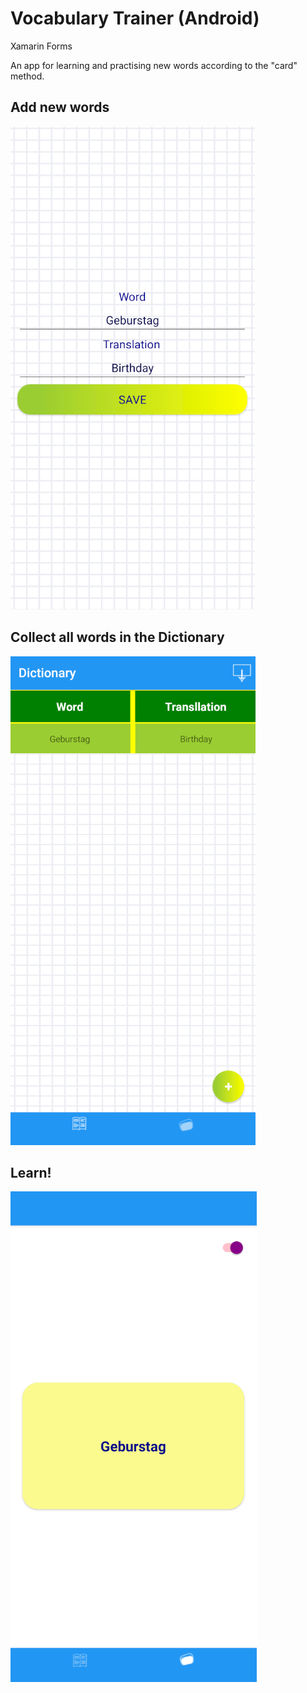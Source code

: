 # Vocabulary Trainer (Android)

Xamarin Forms

An app for learning and practising new words according to the "card" method.

## Add new words
![tempsnip](https://github.com/Emiliia-Nazarenko/vocabulary-trainer-mobile/blob/main/NewWord.PNG)

## Collect all words in the Dictionary
![tempsnip](https://github.com/Emiliia-Nazarenko/vocabulary-trainer-mobile/blob/main/Dictionary.PNG)
 
## Learn!
![tempsnip](https://github.com/Emiliia-Nazarenko/vocabulary-trainer-mobile/blob/main/Cards.PNG)
